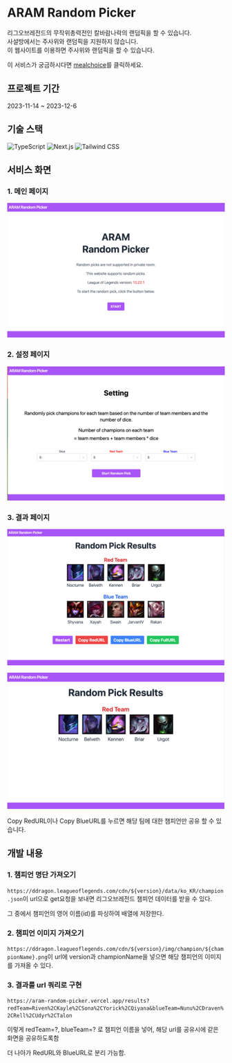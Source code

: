 # ARAM Random Picker

리그오브레전드의 무작위총력전인 칼바람나락의 랜덤픽을 할 수 있습니다.  
사설방에서는 주사위와 랜덤픽을 지원하지 않습니다.  
이 웹사이트를 이용하면 주사위와 랜덤픽을 할 수 있습니다.

이 서비스가 궁금하시다면 [mealchoice](https://aram-random-picker.vercel.app)를 클릭하세요.

## 프로젝트 기간

2023-11-14 ~ 2023-12-6

## 기술 스택

![TypeScript](https://img.shields.io/badge/typescript-3178C6?style=for-the-badge&logo=typescript&logoColor=white)
![Next.js](https://img.shields.io/badge/next.js-000000?style=for-the-badge&logo=nextdotjs&logoColor=white)
![Tailwind CSS](https://img.shields.io/badge/tailwindcss-06B6D4?style=for-the-badge&logo=tailwindcss&logoColor=white)

## 서비스 화면

### 1. 메인 페이지

![메인 페이지](image/README/1.png)

### 2. 설정 페이지

![설정 페이지](image/README/2.png)

### 3. 결과 페이지

![결과 페이지](image/README/3.png)

![redteam 페이지](image/README/4.png)

Copy RedURL이나 Copy BlueURL를 누르면 해당 팀에 대한 챔피언만 공유 할 수 있습니다.

## 개발 내용

### 1. 챔피언 명단 가져오기

`https://ddragon.leagueoflegends.com/cdn/${version}/data/ko_KR/champion.json`이 url으로 get요청을 보내면 리그오브레전드 챔피언 데이터를 받을 수 있다.

그 중에서 챔피언의 영어 이름(id)를 파싱하여 배열에 저장한다.

### 2. 챔피언 이미지 가져오기

`https://ddragon.leagueoflegends.com/cdn/${version}/img/champion/${championName}.png`이 url에 version과 championName을 넣으면 해당 챔피언의 이미지를 가져올 수 있다.

### 3. 결과를 url 쿼리로 구현

`https://aram-random-picker.vercel.app/results?redTeam=Riven%2CKayle%2CSona%2CYorick%2CQiyana&blueTeam=Nunu%2CDraven%2CRell%2CUdyr%2CTalon`

이렇게 redTeam=?, blueTeam=? 로 챔피언 이름을 넣어, 해당 url를 공유시에 같은 화면을 공유하도록함

더 나아가 RedURL와 BlueURL로 분리 가능함.
